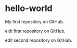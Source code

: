 # hello-world
My first repository on GitHub.

eidt first repository on GitHub.

edit second repository on GitHub.
